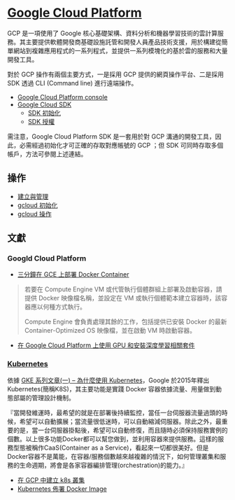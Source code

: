 # [Google Cloud Platform](https://cloud.google.com/?hl=zh-tw)

GCP 是一項使用了 Google 核心基礎架構、資料分析和機器學習技術的雲計算服務。其主要提供軟體開發商基礎設施託管和開發人員產品技術支援，用於構建從簡單網站到複雜應用程式的一系列程式，並提供一系列模塊化的基於雲的服務和大量開發工具。

對於 GCP 操作有兩個主要方式，一是採用 GCP 提供的網頁操作平台、二是採用 SDK 透過 CLI (Command line) 進行遠端操作。

+ [Google Cloud Platform console](https://console.cloud.google.com/)
+ [Google Cloud SDK](https://cloud.google.com/sdk/gcloud/?hl=zh-tw)
  - [SDK 初始化](https://cloud.google.com/sdk/docs/authorizing)
  - [SDK 授權](https://cloud.google.com/sdk/docs/authorizing)

需注意，Google Cloud Platform SDK 是一套用於對 GCP 溝通的開發工具，因此，必需經過初始化才可正確的存取對應帳號的 GCP ；但 SDK 可同時存取多個帳戶，方法可參閱上述連結。

## 操作

+ [建立與管理](./docs/create)
+ [gcloud 初始化](./docs/initial)
+ [gcloud 操作](./docs/operation)

## 文獻

### Googld Cloud Platform

+ [三分鐘在 GCE 上部署 Docker Container](https://www.mile.cloud/zh-hant/deploying-container-on-google-compute-engine/)
> 若要在 Compute Engine VM 或代管執行個體群組上部署及啟動容器，請提供 Docker 映像檔名稱，並設定在 VM 或執行個體範本建立容器時，該容器應以何種方式執行。
>
> Compute Engine 會負責處理其餘的工作，包括提供已安裝 Docker 的最新 Container-Optimized OS 映像檔，並在啟動 VM 時啟動容器。

+ [在 Google Cloud Platform 上使用 GPU 和安裝深度學習相關套件](https://medium.com/@kstseng/%E5%9C%A8-google-cloud-platform-%E4%B8%8A%E4%BD%BF%E7%94%A8-gpu-%E5%92%8C%E5%AE%89%E8%A3%9D%E6%B7%B1%E5%BA%A6%E5%AD%B8%E7%BF%92%E7%9B%B8%E9%97%9C%E5%A5%97%E4%BB%B6-1b118e291015)

### [Kubernetes](https://cloud.google.com/container-engine/?hl=zh-tw)

依據 [GKE 系列文章(一) – 為什麼使用 Kubernetes](https://blog.gcp.expert/kubernetes-gke-introduction/)，Google 於2015年釋出Kubernetes(簡稱K8S)，其主要功能是實踐 Docker 容器依據流量、用量做到動態部屬的管理設計機制。

『當開發維運時，最希望的就是在部署後持續監控，當任一台伺服器流量過頭的時候，希望可以自動擴展；當流量很低迷時，可以自動縮減伺服器。除此之外，最重要的是，當一台伺服器掛點後，希望可以自動修復，而且隨時必須保持服務實例的個數。以上很多功能Docker都可以幫您做到，並利用容器來提供服務。這樣的服務型態被稱作CaaS(Container as a Service)，看起來一切都很美好。但是Docker容器不是萬能，在容器/服務個數越來越複雜的情況下，如何管理叢集和服務的生命週期，將會是各家容器編排管理(orchestration)的能力。』

+ [在 GCP 中建立 k8s 叢集](https://ithelp.ithome.com.tw/articles/10193961)
+ [Kubernetes 佈署 Docker Image](https://blog.johnwu.cc/article/gcp-kubernetes-deploy-docker-image.html)
